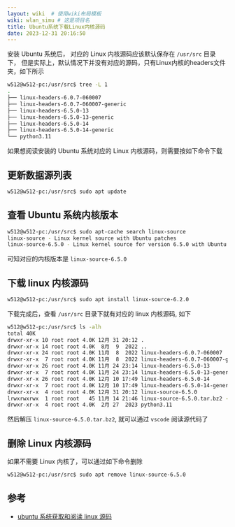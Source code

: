 ```yaml
---
layout: wiki  # 使用wiki布局模板
wiki: wlan_simu # 这是项目名
title: Ubuntu系统下载Linux内核源码
date: 2023-12-31 20:16:50
---
```


安装 Ubuntu 系统后， 对应的 Linux 内核源码应该默认保存在 `/usr/src` 目录下， 但是实际上，默认情况下并没有对应的源码，只有Linux内核的headers文件夹，如下所示

```bash
w512@w512-pc:/usr/src$ tree -L 1
.
├── linux-headers-6.0.7-060007
├── linux-headers-6.0.7-060007-generic
├── linux-headers-6.5.0-13
├── linux-headers-6.5.0-13-generic
├── linux-headers-6.5.0-14
├── linux-headers-6.5.0-14-generic
└── python3.11
```

如果想阅读安装的 Ubuntu 系统对应的 Linux 内核源码，则需要按如下命令下载

## 更新数据源列表

```bash
w512@w512-pc:/usr/src$ sudo apt update
```

## 查看 Ubuntu 系统内核版本

```bash
w512@w512-pc:/usr/src$ sudo apt-cache search linux-source
linux-source - Linux kernel source with Ubuntu patches
linux-source-6.5.0 - Linux kernel source for version 6.5.0 with Ubuntu patches
```

可知对应的内核版本是 `linux-source-6.5.0`

## 下载 linux 内核源码

```bash
w512@w512-pc:/usr/src$ sudo apt install linux-source-6.2.0
```

下载完成后，查看 `/usr/src` 目录下就有对应的 linux 内核源码, 如下

```bash
w512@w512-pc:/usr/src$ ls -alh
total 40K
drwxr-xr-x 10 root root 4.0K 12月 31 20:12 .
drwxr-xr-x 14 root root 4.0K  8月  9  2022 ..
drwxr-xr-x 24 root root 4.0K 11月  8  2022 linux-headers-6.0.7-060007
drwxr-xr-x  7 root root 4.0K 11月  8  2022 linux-headers-6.0.7-060007-generic
drwxr-xr-x 26 root root 4.0K 11月 24 23:14 linux-headers-6.5.0-13
drwxr-xr-x  7 root root 4.0K 11月 24 23:14 linux-headers-6.5.0-13-generic
drwxr-xr-x 26 root root 4.0K 12月 10 17:49 linux-headers-6.5.0-14
drwxr-xr-x  7 root root 4.0K 12月 10 17:49 linux-headers-6.5.0-14-generic
drwxr-xr-x  4 root root 4.0K 12月 31 20:12 linux-source-6.5.0
lrwxrwxrwx  1 root root   45 11月 14 21:46 linux-source-6.5.0.tar.bz2 -> linux-source-6.5.0/linux-source-6.5.0.tar.bz2
drwxr-xr-x  4 root root 4.0K  2月 27  2023 python3.11
```

然后解压 `linux-source-6.5.0.tar.bz2`, 就可以通过 `vscode` 阅读源代码了


## 删除 Linux 内核源码

如果不需要 Linux 内核了，可以通过如下命令删除

```bash
w512@w512-pc:/usr/src$ sudo apt remove linux-source-6.5.0
```

## 参考

- [ubuntu 系统获取和阅读 linux 源码](https://blog.csdn.net/lanseliuxing/article/details/125743323)
